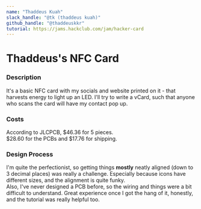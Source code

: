 ```yaml
---
name: "Thaddeus Kuah"
slack_handle: "@tk (thaddeus kuah)"
github_handle: "@thaddeuskkr"
tutorial: https://jams.hackclub.com/jam/hacker-card
---
```


# Thaddeus's NFC Card  
  
### Description  
It's a basic NFC card with my socials and website printed on it - that harvests energy to light up an LED. I'll try to write a vCard, such that anyone who scans the card will have my contact pop up.  
  
### Costs  
According to JLCPCB, $46.36 for 5 pieces.  
$28.60 for the PCBs and $17.76 for shipping.  
  
### Design Process  
I'm quite the perfectionist, so getting things **mostly** neatly aligned (down to 3 decimal places) was really a challenge. Especially because icons have different sizes, and the alignment is quite funky.  
Also, I've never designed a PCB before, so the wiring and things were a bit difficult to understand. Great experience once I got the hang of it, honestly, and the tutorial was really helpful too.  
